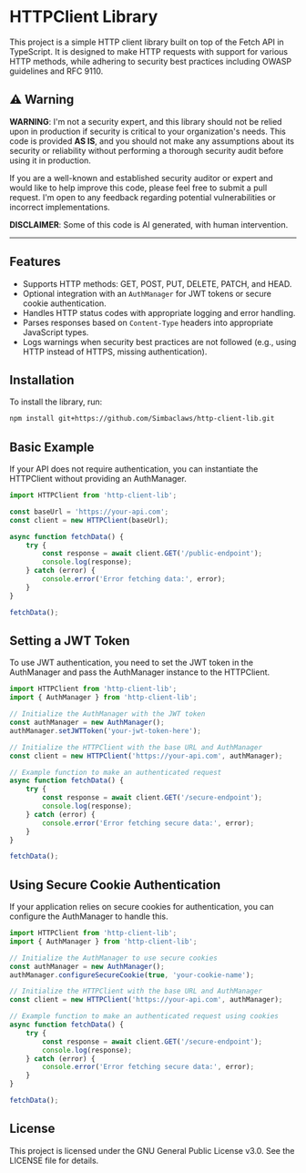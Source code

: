 # HTTPClient Library

This project is a simple HTTP client library built on top of the Fetch API in TypeScript. It is designed to make HTTP requests with support for various HTTP methods, while adhering to security best practices including OWASP guidelines and RFC 9110.

## ⚠️ Warning

**WARNING**: I'm not a security expert, and this library should not be relied upon in production if security is critical to your organization's needs. This code is provided **AS IS**, and you should not make any assumptions about its security or reliability without performing a thorough security audit before using it in production.

If you are a well-known and established security auditor or expert and would like to help improve this code, please feel free to submit a pull request. I'm open to any feedback regarding potential vulnerabilities or incorrect implementations.

**DISCLAIMER**: Some of this code is AI generated, with human intervention.

---

## Features

- Supports HTTP methods: GET, POST, PUT, DELETE, PATCH, and HEAD.
- Optional integration with an `AuthManager` for JWT tokens or secure cookie authentication.
- Handles HTTP status codes with appropriate logging and error handling.
- Parses responses based on `Content-Type` headers into appropriate JavaScript types.
- Logs warnings when security best practices are not followed (e.g., using HTTP instead of HTTPS, missing authentication).

## Installation

To install the library, run:

```bash
npm install git+https://github.com/Simbaclaws/http-client-lib.git
```

## Basic Example

If your API does not require authentication, you can instantiate the HTTPClient without providing an AuthManager.

```typescript
import HTTPClient from 'http-client-lib';

const baseUrl = 'https://your-api.com';
const client = new HTTPClient(baseUrl);

async function fetchData() {
    try {
        const response = await client.GET('/public-endpoint');
        console.log(response);
    } catch (error) {
        console.error('Error fetching data:', error);
    }
}

fetchData();
```

## Setting a JWT Token

To use JWT authentication, you need to set the JWT token in the AuthManager and pass the AuthManager instance to the HTTPClient.

```typescript
import HTTPClient from 'http-client-lib';
import { AuthManager } from 'http-client-lib';

// Initialize the AuthManager with the JWT token
const authManager = new AuthManager();
authManager.setJWTToken('your-jwt-token-here');

// Initialize the HTTPClient with the base URL and AuthManager
const client = new HTTPClient('https://your-api.com', authManager);

// Example function to make an authenticated request
async function fetchData() {
    try {
        const response = await client.GET('/secure-endpoint');
        console.log(response);
    } catch (error) {
        console.error('Error fetching secure data:', error);
    }
}

fetchData();
```

## Using Secure Cookie Authentication

If your application relies on secure cookies for authentication, you can configure the AuthManager to handle this.

```typescript
import HTTPClient from 'http-client-lib';
import { AuthManager } from 'http-client-lib';

// Initialize the AuthManager to use secure cookies
const authManager = new AuthManager();
authManager.configureSecureCookie(true, 'your-cookie-name');

// Initialize the HTTPClient with the base URL and AuthManager
const client = new HTTPClient('https://your-api.com', authManager);

// Example function to make an authenticated request using cookies
async function fetchData() {
    try {
        const response = await client.GET('/secure-endpoint');
        console.log(response);
    } catch (error) {
        console.error('Error fetching secure data:', error);
    }
}

fetchData();
```

## License

This project is licensed under the GNU General Public License v3.0. See the LICENSE file for details.

